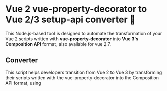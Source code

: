 # Vue 2 vue-property-decorator to Vue 2/3 setup-api converter :rocket:
This Node.js-based tool is designed to automate the transformation of your Vue 2 scripts written with **vue-property-decorator** into **Vue 3's Composition API** format, also available for vue 2.7.

## Converter
This script helps developers transition from Vue 2 to Vue 3 by transforming their scripts written with the vue-property-decorator into the Composition API format, using **<script setup lang="ts">**

## Roadmap
This project is currently in active development and has encountered some issues. However, a stable release is expected later this week, which will include a command-line interface (CLI) tool. Stay tuned for updates.

## Requirements
1. Node.js installed on your machine. If not, you can download it from [Node.js Official Website](https://nodejs.org/).
2. Terminal window.


## Features
This script is capable of converting a range of Vue and **vue-property-decorator**  features, including:

* Const
* Objects
* Arrays
* Methods
* Computed / Get
* $refs
* @Watch
* @Emit
* @Vmodel
* @Prop
* @PropSync
* Interfaces
* Imports
* $vuetify
* And more...



## Disclaimer
Please note that this script is designed to work with a tab size of 2. If your editor uses a different tab size, adjust it accordingly before running the code.

The provided script is used at your own risk. It was specifically designed and tested for a certain project in a particular environment, hence may require manual adjustments when used in different contexts. In this version, "@Components" are not converted as they are often unnecessary. Auto-linting is expected.

While this project focuses on achieving up to 95% conversion for a specific project, it might not address all decorator scenarios, making it potentially incomplete for certain requirements. Your understanding is appreciated.


## Contributing
Your feedback and contributions are welcome! If you encounter any issues, have suggestions or improvements, feel free to share. I appreciate your support in making this tool more efficient and versatile.

Happy coding! :smile:
